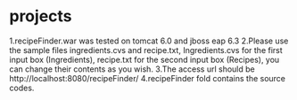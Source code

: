 # projects
1.recipeFinder.war was tested on tomcat 6.0 and jboss eap 6.3
2.Please use the sample files ingredients.cvs and recipe.txt, Ingredients.cvs for the first input box (Ingredients), recipe.txt for the second input box (Recipes), you can change their contents as you wish.
3.The access url should be http://localhost:8080/recipeFinder/
4.recipeFinder fold contains the source codes.
